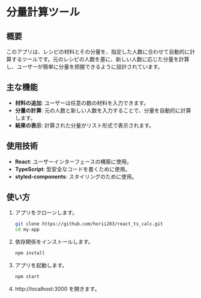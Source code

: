 # 分量計算ツール

## 概要

このアプリは、レシピの材料とその分量を、指定した人数に合わせて自動的に計算するツールです。元のレシピの人数を基に、新しい人数に応じた分量を計算し、ユーザーが簡単に分量を把握できるように設計されています。

## 主な機能

- **材料の追加**: ユーザーは任意の数の材料を入力できます。
- **分量の計算**: 元の人数と新しい人数を入力することで、分量を自動的に計算します。
- **結果の表示**: 計算された分量がリスト形式で表示されます。

## 使用技術

- **React**: ユーザーインターフェースの構築に使用。
- **TypeScript**: 型安全なコードを書くために使用。
- **styled-components**: スタイリングのために使用。

## 使い方

1. アプリをクローンします。

   ```bash
   git clone https://github.com/horii203/react_ts_calc.git
   cd my-app

   ```

2. 依存関係をインストールします。

   ```bash
   npm install

   ```

3. アプリを起動します。

   ```bash
   npm start

   ```

4. http://localhost:3000 を開きます。
